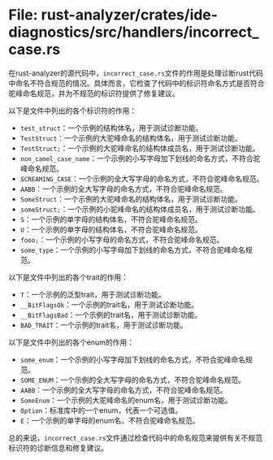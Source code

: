 # File: rust-analyzer/crates/ide-diagnostics/src/handlers/incorrect_case.rs

在rust-analyzer的源代码中，`incorrect_case.rs`文件的作用是处理诊断rust代码中命名不符合规范的情况。具体而言，它检查了代码中的标识符命名方式是否符合驼峰命名规范，并为不规范的标识符提供了修复建议。

以下是文件中列出的各个标识符的作用：

- `test_struct`：一个示例的结构体名，用于测试诊断功能。
- `TestStruct`：一个示例的大驼峰命名的结构体名，用于测试诊断功能。
- `TestStruct;`：一个示例的大驼峰命名的结构体成员名，用于测试诊断功能。
- `non_camel_case_name`：一个示例的小写字母加下划线的命名方式，不符合驼峰命名规范。
- `SCREAMING_CASE`：一个示例的全大写字母的命名方式，不符合驼峰命名规范。
- `AABB`：一个示例的全大写字母的命名方式，不符合驼峰命名规范。
- `SomeStruct`：一个示例的大驼峰命名的结构体名，用于测试诊断功能。
- `someStruct;`：一个示例的小驼峰命名的结构体成员名，用于测试诊断功能。
- `S`：一个示例的单字母的结构体名，不符合驼峰命名规范。
- `U`：一个示例的单字母的结构体名，不符合驼峰命名规范。
- `fooo;`：一个示例的小写字母的命名方式，不符合驼峰命名规范。
- `some_type`：一个示例的小写字母加下划线的命名方式，不符合驼峰命名规范。

以下是文件中列出的各个trait的作用：

- `T`：一个示例的泛型trait，用于测试诊断功能。
- `__BitFlagsOk`：一个示例的trait名，用于测试诊断功能。
- `__BitFlagsBad`：一个示例的trait名，用于测试诊断功能。
- `BAD_TRAIT`：一个示例的trait名，用于测试诊断功能。

以下是文件中列出的各个enum的作用：

- `some_enum`：一个示例的小写字母加下划线的命名方式，不符合驼峰命名规范。
- `SOME_ENUM`：一个示例的全大写字母的命名方式，不符合驼峰命名规范。
- `AABB`：一个示例的全大写字母的命名方式，不符合驼峰命名规范。
- `SomeEnum`：一个示例的大驼峰命名的enum名，用于测试诊断功能。
- `Option`：标准库中的一个enum，代表一个可选值。
- `E`：一个示例的单字母的enum名，不符合驼峰命名规范。

总的来说，`incorrect_case.rs`文件通过检查代码中的命名规范来提供有关不规范标识符的诊断信息和修复建议。

